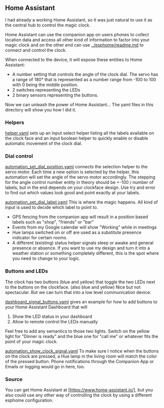 ## Home Assistant

I had already a working Home Assistant, so it was just natural to use it as the central hub to control the magic clock.

Home Assistant can use the companion app on users phones to collect location data and access all other kind of information to factor into your magic clock and on the other end can use [../esphome/readme.md](esphome) to connect and control the clock.

When connected to the device, it will expose these entities to Home Assistant:

- A number setting that controls the angle of the clock dial. The servo has a range of 180° that is represented as a number range from -100 to 100 with 0 being the middle position.
- 2 switches representing the LEDs
- 2 binary sensors representing the buttons.

Now we can unleash the power of Home Assistant... The yaml files in this directory will show you how I did it.

### Helpers

[helper.yaml](helper.yaml) sets up an input select helper listing all the labels available on the clock face and an input boolean helper to quickly enable or disable automatic movement of the clock dial.

### Dial control

[automation_set_dial_position.yaml](automation_set_dial_position.yaml) connects the selection helper to the servo motor. Each time a new option is selected by the helper, this automation will set the angle of the servo motor accordingly. The stepping for the angle control number entity in theory should be +-100 / number of labels, but in the end depends on your clockface design. Use try and error to find out which values look good and point exactly at your labels.

[automation_set_dial_label.yaml](automation_set_dial_label.yaml) This is where the magic happens. All kind of input is used to decide which label to point to.

- GPS fencing from the companion app will result in a position based labels such as "shop", "friends" or "bar"
- Events from my Google calendar will show "Working" while in meetings
- Hue lamps switched on or off are used as a substitute presence indicator for certain rooms.
- A different (existing) status helper signals sleep or awake and general presence or absence.
  If you want to use my design and turn it into a weather station or something completely different, this is the spot where you need to change to your logic.

### Buttons and LEDs

The clock has two buttons (blue and yellow) that toggle the two LEDs next to the buttons on the clockface. (also blue and yellow) Nice but not spectacular. But we can turn that into a low level communication device:

[dashboard_signal_buttons.yaml](dashboard_signal_buttons.yaml) gives an example for how to add buttons to your Home Assistant Dashboard that will

1. Show the LED status in your dashboard
1. Allow to remote control the LEDs manually

Feel free to add any semantics to those two lights. Switch on the yellow light for "Dinner is ready" and the blue one for "call me" or whatever fits the point of your magic clock.

[automation_show_clock_signal.yaml](automation_show_clock_signal.yaml) To make sure I notice when the buttons on the clock are pressed, a Hue lamp in the living room will match the color of the pressed button. Phone notifications through the Companion App or Emails or logging would go in here, too.

### Source

You can get Home Assistant at [https://www.home-assistant.io/], but you also could use any other way of controlling the clock by using a different esphome configuration.
